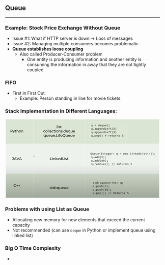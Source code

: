 ## Queue
---
### Example: Stock Price Exchange Without Queue
- Issue #1: What if HTTP server is down -> Loss of messages
- Issue #2: Managing multiple consumers becomes problematic
- **Queue establishes loose coupling**
    - Also called Producer-Consumer problem
        - One entity is producing information and another entity is consuming the information in away that they are not tightly coupled
### FIFO
- First in First Out
    - Example: Person standing in line for movie tickets
### Stack Implementation in Different Languages: <p align="center"><img src="Images/diffQueueLang.png" width="500"></p>
### Problems with using List as Queue
- Allocating new memory for new elements that exceed the current capacity
- Not recommended (can use ```deque``` in Python or implement queue using linked list)
### Big O Time Complexity
- 